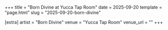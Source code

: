 +++
title = "Born Divine at Yucca Tap Room"
date = 2025-09-20
template = "page.html"
slug = "2025-09-20-born-divine"

[extra]
artist = "Born Divine"
venue = "Yucca Tap Room"
venue_url = ""
+++
